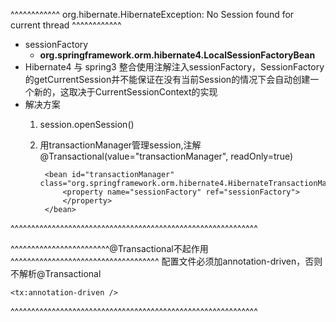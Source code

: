 ^^^^^^^^^^^^ org.hibernate.HibernateException: No Session found for current thread ^^^^^^^^^^^^
- sessionFactory 
    - **org.springframework.orm.hibernate4.LocalSessionFactoryBean**
- Hibernate4 与 spring3 整合使用注解注入sessionFactory，SessionFactory的getCurrentSession并不能保证在没有当前Session的情况下会自动创建一个新的，这取决于CurrentSessionContext的实现
- 解决方案
    1. session.openSession()
    2. 用transactionManager管理session,注解@Transactional(value="transactionManager", readOnly=true)

            <bean id="transactionManager" class="org.springframework.orm.hibernate4.HibernateTransactionManager">
                <property name="sessionFactory" ref="sessionFactory">
                </property>
            </bean>

^^^^^^^^^^^^^^^^^^^^^^^^^^^^^^^^^^^^^^^^^^^^^^^^^^^^^^^^^^^^

^^^^^^^^^^^^^^^^^^^^^^^^@Transactional不起作用^^^^^^^^^^^^^^^^^^^^^^^^^^^^^^^^^^^^
配置文件必须加annotation-driven，否则不解析@Transactional 

    <tx:annotation-driven />
^^^^^^^^^^^^^^^^^^^^^^^^^^^^^^^^^^^^^^^^^^^^^^^^^^^^^^^^^^^^